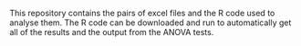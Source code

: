This repository contains the pairs of excel files and the R code used to analyse them. The R code can be downloaded and run to automatically get all of the results and the output from the ANOVA tests. 

